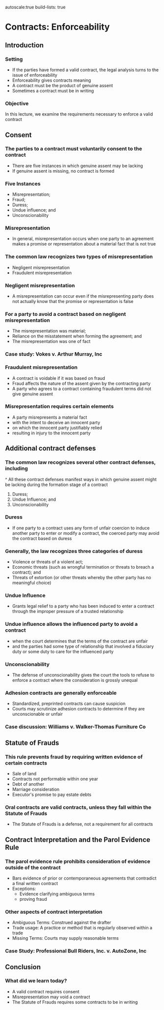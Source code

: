 autoscale:true
build-lists: true

# Contracts: Enforceability

## Introduction

### Setting

- If the parties have formed a valid contract, the legal analysis turns to the issue of enforceability
- Enforceability gives contracts meaning
- A contract must be the product of genuine assent
- Sometimes a contract must be in writing

### Objective

In this lecture, we examine the requirements necessary to enforce a valid contract

## Consent

### The parties to a contract must voluntarily consent to the contract

- There are five instances in which genuine assent may be lacking
- If genuine assent is missing, no contract is formed

### Five Instances

- Misrepresentation;
- Fraud;
- Duress;
- Undue influence; and
- Unconscionability

### Misrepresentation

- In general, misrepresentation occurs when one party to an agreement makes a promise or representation about a material fact that is not true

### The common law recognizes two types of misrepresentation

- Negligent misrepresentation
- Fraudulent misrepresentation

### Negligent misrepresentation

- A misrepresentation can occur even if the misrepresenting party does not actually know that the promise or representation is false

### For a party to avoid a contract based on negligent misrepresentation

- The misrepresentation was material;
- Reliance on the misstatement when forming the agreement; and
- The misrepresentation was one of fact

### Case study: Vokes v. Arthur Murray, Inc

### Fraudulent misrepresentation

- A contract is voidable if it was based on fraud
- Fraud affects the nature of the assent given by the contracting party
- A party who agrees to a contract containing fraudulent terms did not give genuine assent

### Misrepresentation requires certain elements

- A party misrepresents a material fact
- with the intent to deceive an innocent party
- on which the innocent party justifiably relied
- resulting in injury to the innocent party

## Additional contract defenses

### The common law recognizes several other contract defenses, including

^ All these contract defenses manifest ways in which genuine assent might be lacking during the formation stage of a contract

1. Duress;
2. Undue Influence; and
3. Unconscionability

### Duress

- If one party to a contract uses any form of unfair coercion to induce another party to enter or modify a contract, the coerced party may avoid the contract based on duress

### Generally, the law recognizes three categories of duress

- Violence or threats of a violent act;
- Economic threats (such as wrongful termination or threats to breach a contract); and
- Threats of extortion (or other threats whereby the other party has no meaningful choice)

### Undue Influence

- Grants legal relief to a party who has been induced to enter a contract through the improper pressure of a trusted relationship

### Undue influence allows the influenced party to avoid a contract

- when the court determines that the terms of the contract are unfair
- and the parties had some type of relationship that involved a fiduciary duty or some duty to care for the influenced party

### Unconscionability

- The defense of unconscionability gives the court the tools to refuse to enforce a contract where the consideration is grossly unequal

### Adhesion contracts are generally enforceable

- Standardized, preprinted contracts can cause suspicion
- Courts may scrutinize adhesion contracts to determine if they are unconscionable or unfair

### Case discussion: Williams v. Walker-Thomas Furniture Co

## Statute of Frauds

### This rule prevents fraud by requiring written evidence of certain contracts

- Sale of land
- Contracts not performable within one year
- Debt of another
- Marriage consideration
- Executor's promise to pay estate debts

### Oral contracts are valid contracts, unless they fall within the Statute of Frauds

- The Statute of Frauds is a defense, not a requirement for all contracts

## Contract Interpretation and the Parol Evidence Rule

### The parol evidence rule prohibits consideration of evidence outside of the contract

- Bars evidence of prior or contemporaneous agreements that contradict a final written contract
- Exceptions:
 	- Evidence clarifying ambiguous terms
 	- proving fraud

### Other aspects of contract interpretation

- Ambiguous Terms: Construed against the drafter
- Trade usage: A practice or method that is regularly observed within a trade
- Missing Terms: Courts may supply reasonable terms

### Case Study: Professional Bull Riders, Inc. v. AutoZone, Inc

## Conclusion

### What did we learn today?

- A valid contract requires consent
- Misrepresentation may void a contract
- The Statute of Frauds requires some contracts to be in writing
